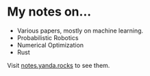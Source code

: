 # My notes on...

- Various papers, mostly on machine learning.
- Probabilistic Robotics
- Numerical Optimization
- Rust

Visit [notes.yanda.rocks](https://notes.yanda.rocks) to see them.
